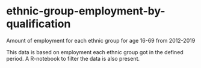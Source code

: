 # ethnic-group-employment-by-qualification
Amount of employment for each ethnic group for age 16-69 from 2012-2019

This data is based on employment each ethnic group got in the defined period. 
A R-notebook to filter the data is also present.
